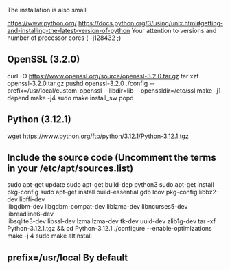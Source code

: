 The installation is also small

https://www.python.org/ 
https://docs.python.org/3/using/unix.html#getting-and-installing-the-latest-version-of-python 
Your attention to versions and number of processor cores ( -j128432 ;)

## OpenSSL (3.2.0)
curl -O https://www.openssl.org/source/openssl-3.2.0.tar.gz
tar xzf openssl-3.2.0.tar.gz
pushd openssl-3.2.0
./config --prefix=/usr/local/custom-openssl --libdir=lib --openssldir=/etc/ssl
make -j1 depend
make -j4
sudo make install_sw
popd

## Python (3.12.1)
wget https://www.python.org/ftp/python/3.12.1/Python-3.12.1.tgz
## Include the source code (Uncomment the terms in your /etc/apt/sources.list)
sudo apt-get update
sudo apt-get build-dep python3
sudo apt-get install pkg-config
sudo apt-get install build-essential gdb lcov pkg-config libbz2-dev libffi-dev \
      libgdbm-dev libgdbm-compat-dev liblzma-dev libncurses5-dev libreadline6-dev \
      libsqlite3-dev libssl-dev lzma lzma-dev tk-dev uuid-dev zlib1g-dev
tar -xf Python-3.12.1.tgz && cd Python-3.12.1
./configure --enable-optimizations
make -j 4
sudo make altinstall
## prefix=/usr/local By default
